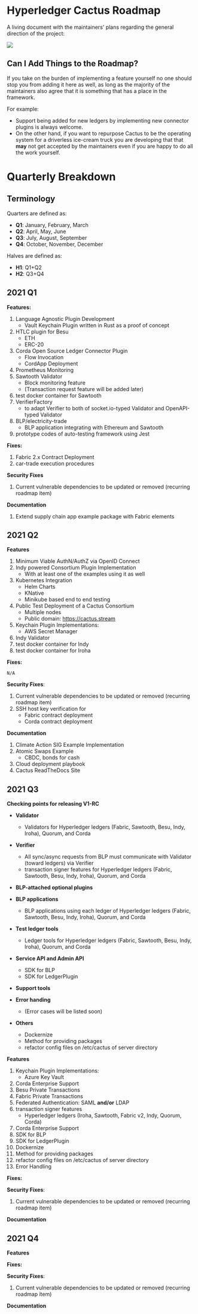 # Hyperledger Cactus Roadmap

A living document with the maintainers' plans regarding the general direction of the project:

![](https://media.giphy.com/media/llmrnMkLqcssM6sYG7/giphy-downsized.gif)

## Can I Add Things to the Roadmap?

If you take on the burden of implementing a feature yourself no one should stop you from adding it here as well, as long as the majority of the maintainers also agree that it is something that has a place in the framework.

For example: 
* Support being added for new ledgers by implementing new connector plugins is always welcome.
* On the other hand, if you want to repurpose Cactus to be the operating system for a driverless ice-cream truck you are developing that that **may** not get accepted by the maintainers even if you are happy to do all the work yourself. 

# Quarterly Breakdown

## Terminology

Quarters are defined as:

- **Q1**: January, February, March
- **Q2**: April, May, June
- **Q3**: July, August, September
- **Q4**: October, November, December

Halves are defined as:

- **H1**: Q1+Q2
- **H2**: Q3+Q4

## 2021 Q1

**Features:** 

1. Language Agnostic Plugin Development
    * Vault Keychain Plugin written in Rust as a proof of concept
1. HTLC plugin for Besu
    * ETH
    * ERC-20
1. Corda Open Source Ledger Connector Plugin 
    * Flow Invocation
    * CordApp Deployment 
1. Prometheus Monitoring
1. Sawtooth Validator
    * Block monitoring feature
    * (Transaction request feature will be added later)
1. test docker container for Sawtooth
1. VerifierFactory
    * to adapt Verifier to both of socket.io-typed Validator and OpenAPI-typed Validator
1. BLP/electricity-trade
    * BLP application integrating with Ethereum and Sawtooth
1. prototype codes of auto-testing framework using Jest

**Fixes:**

1. Fabric 2.x Contract Deployment
1. car-trade execution procedures

**Security Fixes**

1. Current vulnerable dependencies to be updated or removed (recurring roadmap item)

**Documentation**

1. Extend supply chain app example package with Fabric elements


## 2021 Q2

**Features**

1. Minimum Viable AuthN/AuthZ via OpenID Connect
1. Indy powered Consortium Plugin Implementation
    * With at least one of the examples using it as well
1. Kubernetes Integration
    * Helm Charts
    * KNative
    * Minikube based end to end testing
1. Public Test Deployment of a Cactus Consortium
    * Multiple nodes
    * Public domain: https://cactus.stream
1. Keychain Plugin Implementations:
    * AWS Secret Manager
1. Indy Validator
1. test docker container for Indy
1. test docker container for Iroha

**Fixes:**

`N/A`

**Security Fixes**:

1. Current vulnerable dependencies to be updated or removed (recurring roadmap item)
2. SSH host key verification for 
    * Fabric contract deployment
    * Corda contract deployment

**Documentation**

1. Climate Action SIG Example Implementation
2. Atomic Swaps Example
    * CBDC, bonds for cash
3. Cloud deployment playbook
4. Cactus ReadTheDocs Site

## 2021 Q3

**Checking points for releasing V1-RC**

* **Validator**
    - Validators for Hyperledger ledgers (Fabric, Sawtooth, Besu, Indy, Iroha), Quorum, and Corda

* **Verifier**
    - All sync/async requests from BLP must communicate with  Validator (toward ledgers) via Verifier
    - transaction signer features for Hyperledger ledgers (Fabric, Sawtooth, Besu, Indy, Iroha), Quorum, and Corda

* **BLP-attached optional plugins**

* **BLP applications**
    - BLP applications using each ledger of Hyperledger ledgers (Fabric, Sawtooth, Besu, Indy, Iroha), Quorum, and Corda

* **Test ledger tools**
    - Ledger tools for Hyperledger ledgers (Fabric, Sawtooth, Besu, Indy, Iroha), Quorum, and Corda

* **Service API and Admin API**
    - SDK for BLP
    - SDK for LedgerPlugin

* **Support tools**

* **Error handing**
    - (Error cases will be listed soon)

* **Others**
    - Dockernize
    - Method for providing packages
    - refactor config files on /etc/cactus of server directory

**Features**

1. Keychain Plugin Implementations:
    * Azure Key Vault
1. Corda Enterprise Support
1. Besu Private Transactions
1. Fabric Private Transactions
1. Federated Authentication: SAML **and/or** LDAP
1. transaction signer features
    * Hyperledger ledgers (Iroha, Sawtooth, Fabric v2, Indy, Quorum, Corda)
1. Corda Enterprise Support
1. SDK for BLP
1. SDK for LedgerPlugin
1. Dockernize
1. Method for providing packages
1. refactor config files on /etc/cactus of server directory
1. Error Handling

**Fixes:**

**Security Fixes**:

1. Current vulnerable dependencies to be updated or removed (recurring roadmap item)

**Documentation**

## 2021 Q4

**Features**

**Fixes:**

**Security Fixes**:

1. Current vulnerable dependencies to be updated or removed (recurring roadmap item)

**Documentation**